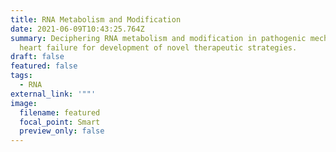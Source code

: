 ```yaml
---
title: RNA Metabolism and Modification
date: 2021-06-09T10:43:25.764Z
summary: Deciphering RNA metabolism and modification in pathogenic mechanism of
  heart failure for development of novel therapeutic strategies.
draft: false
featured: false
tags:
  - RNA
external_link: '""'
image:
  filename: featured
  focal_point: Smart
  preview_only: false
---
```

